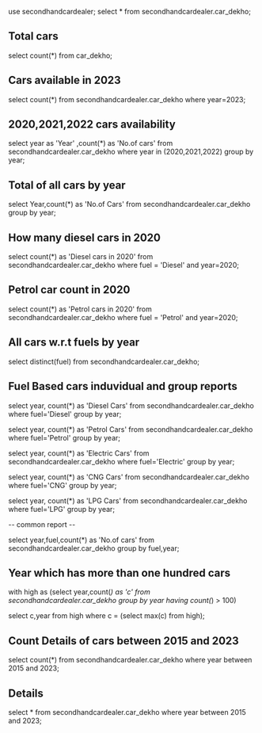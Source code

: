 use secondhandcardealer;
select * from secondhandcardealer.car_dekho;

## Total cars
select count(*) from car_dekho;

## Cars available in 2023    
select count(*) from secondhandcardealer.car_dekho where year=2023;

## 2020,2021,2022 cars availability 
select year as 'Year' ,count(*) as 'No.of cars' from secondhandcardealer.car_dekho where year in (2020,2021,2022) group by year;

## Total of all cars by year
select Year,count(*) as 'No.of Cars' from secondhandcardealer.car_dekho group by year; 

## How many diesel cars in 2020 
select count(*) as 'Diesel cars in 2020' from secondhandcardealer.car_dekho where fuel = 'Diesel' and year=2020;

## Petrol car count in 2020 
 select count(*) as 'Petrol cars in 2020' from secondhandcardealer.car_dekho where fuel = 'Petrol' and year=2020;
 
## All cars w.r.t fuels by year 
select distinct(fuel) from secondhandcardealer.car_dekho;

## Fuel Based cars induvidual and group reports

select year, count(*)  as 'Diesel Cars' from secondhandcardealer.car_dekho  where fuel='Diesel' group by year;

select year, count(*) as 'Petrol Cars' from secondhandcardealer.car_dekho  where fuel='Petrol' group by year;

select year, count(*) as 'Electric Cars' from secondhandcardealer.car_dekho  where fuel='Electric' group by year;

select year, count(*) as 'CNG Cars' from secondhandcardealer.car_dekho  where fuel='CNG' group by year;

select year, count(*) as 'LPG Cars' from secondhandcardealer.car_dekho  where fuel='LPG' group by year;

-- common report -- 

select year,fuel,count(*) as 'No.of cars' from secondhandcardealer.car_dekho  group by fuel,year;


## Year which has more than one hundred cars 
with high as
(select year,count(*) as 'c' from secondhandcardealer.car_dekho group by year
having count(*) > 100)

select c,year from high where c = (select max(c) from high);

## Count Details of cars between 2015 and 2023 
select count(*) from secondhandcardealer.car_dekho where year between 2015 and 2023; 

## Details 
select * from secondhandcardealer.car_dekho where year between 2015 and 2023; 








